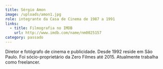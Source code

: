 ```yaml
---
title: Sérgio Amon
image: /uploads/amon1.jpg
role: integrante da Casa de Cinema de 1987 a 1991
links:
  - title: Filmografia no IMDB
    url: http://www.imdb.com/name/nm0025157
category: passado
---
```

Diretor e fotógrafo de cinema e publicidade. Desde 1992 reside em São Paulo. Foi sócio-proprietário da Zero Filmes até 2015. Atualmente trabalha como freelancer.